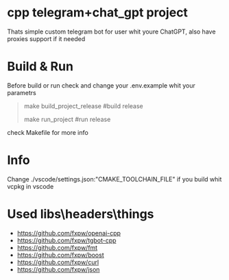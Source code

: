 # cpp telegram+chat_gpt project

Thats simple custom telegram bot for user whit youre ChatGPT, also have proxies support if it needed

# Build & Run

Before build or run check and change your .env.example whit your parametrs

> make build_project_release #build release
>
> make run_project #run release

check Makefile for more info

# Info

Сhange ./vscode/settings.json:"CMAKE_TOOLCHAIN_FILE" if you build whit vcpkg in vscode

# Used libs\headers\things

* https://github.com/fxpw/openai-cpp
* https://github.com/fxpw/tgbot-cpp
* https://github.com/fxpw/fmt
* https://github.com/fxpw/boost
* https://github.com/fxpw/curl
* https://github.com/fxpw/json
